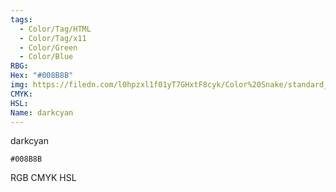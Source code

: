 ```yaml
---
tags:
  - Color/Tag/HTML
  - Color/Tag/x11
  - Color/Green
  - Color/Blue
RBG: 
Hex: "#008B8B"
img: https://filedn.com/l0hpzxl1f01yT7GHxtF8cyk/Color%20Snake/standard_csv_to_svg/008B8B.svg
CMYK: 
HSL: 
Name: darkcyan
---
```

darkcyan
```palette
#008B8B
```
RGB
CMYK
HSL